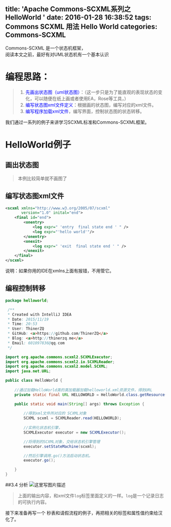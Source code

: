 title: 'Apache Commons-SCXML系列之 HelloWorld '
date: 2016-01-28 16:38:52
tags: 
 Commons SCXML
 用法
 Hello World
categories: 
 Commons-SCXML
---

Commons-SCXML 是一个状态机框架，
<br>
阅读本文之前，最好有对UML状态机有一个基本认识

# 编程思路：
>1. <font color=blue>先画出状态图（uml状态图）</font>：（这一步只是为了能直观的表现状态的变化，可以随便在纸上画或者使用EA，Rose等工具，）
>2. <font color=blue> 编写状态图xml文件定义</font>：根据画的状态图，编写对应的xml文件。
>3. <font color=blue>编写程序加载xml文件</font>，编写界面，控制状态图的状态转移。

我们通过一系列的例子来讲学习SCXML标准和Commons-SCXML框架。
<!--more-->
# HelloWorld例子
## 画出状态图
>本例比较简单就不画图了

## 编写状态图xml文件



```xml
<scxml xmlns="http://www.w3.org/2005/07/scxml"
       version="1.0" inital="end">
    <final id="end">
        <onentry>
            <log expr=" 'entry  final state end ' " />
            <log expr="'hello world'"/>
        </onentry>
        <onexit>
            <log expr=" 'exit  final state end ' " />
        </onexit>
    </final>
</scxml>
```
说明：如果你用的IDE在xmlns上面有报错，不用管它。
## 编程控制转移
```java
package helloworld;

 /**
 * Created with IntelliJ IDEA
 * Date: 2015/11/19
 * Time: 20:53
 * User: ThinerZQ
 * GitHub: <a>https://github.com/ThinerZQ</a>
 * Blog: <a>http://thinerzq.me</a>
 * Email: 601097836@qq.com
 */

import org.apache.commons.scxml2.SCXMLExecutor;
import org.apache.commons.scxml2.io.SCXMLReader;
import org.apache.commons.scxml2.model.SCXML;
import java.net.URL;

public class HelloWorld {
    
    //通过加载HelloWorld类的类加载器加载helloworld.xml资源文件，得到URL
    private static final URL HELLOWORLD = HelloWorld.class.getResource("helloworld.xml");

    public static void main(String[] args) throws Exception {
        
        //得到xml文件所对应的 SCXML对象
        SCXML scxml = SCXMLReader.read(HELLOWORLD);
        
        //实例化状态机引擎，
        SCXMLExecutor executor = new SCXMLExecutor();

        //将得到的SCXML对象，交给状态机引擎管理
        executor.setStateMachine(scxml);

        //然后引擎调用.go()方法启动状态机。
        executor.go();

    }
}   
```

##3.4 分析
![这里写图片描述](http://img.blog.csdn.net/20151127210902233)
>上面的输出内容，和xml文件<code>log</code>标签里面定义的一样。<code>log</code>是一个记录日志的可执行内容。


接下来准备再写一个 秒表和请假流程的例子，再把相关的标签和属性值约束给汉化了。

